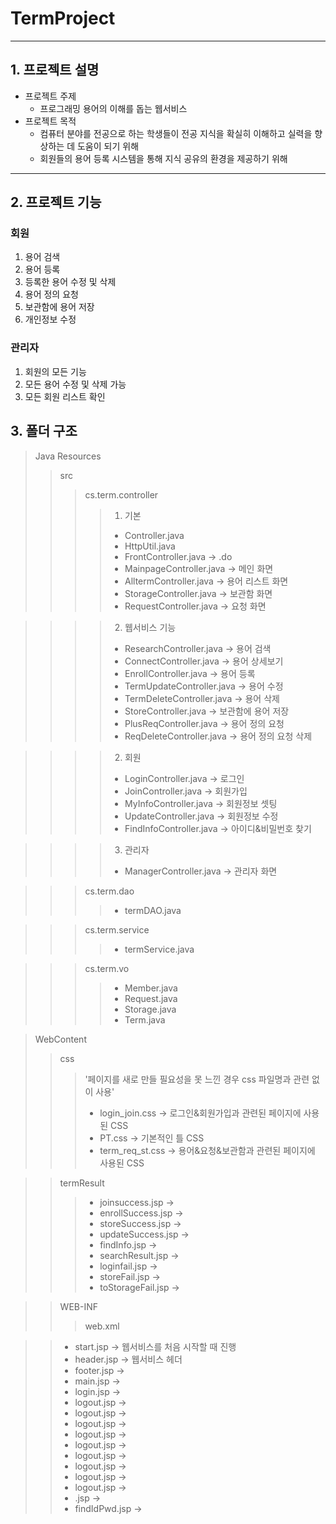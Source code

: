 # TermProject<Programing Term>
------------------------------
  ## 1. 프로젝트 설명
  * 프로젝트 주제
    - 프로그래밍 용어의 이해를 돕는 웹서비스
  * 프로젝트 목적
    - 컴퓨터 분야를 전공으로 하는 학생들이 전공 지식을 확실히 이해하고 실력을 향상하는 데 도움이 되기 위해
    - 회원들의 용어 등록 시스템을 통해 지식 공유의 환경을 제공하기 위해
  -----------------------------------------------
  ## 2. 프로젝트 기능
  ### 회원
  1. 용어 검색
  2. 용어 등록
  3. 등록한 용어 수정 및 삭제
  4. 용어 정의 요청
  5. 보관함에 용어 저장
  6. 개인정보 수정
  
  ### 관리자
  1. 회원의 모든 기능
  2. 모든 용어 수정 및 삭제 가능
  3. 모든 회원 리스트 확인
  
  ## 3. 폴더 구조
  > Java Resources
  >> src
  >>> cs.term.controller
  >>>> 1. 기본
  >>>> * Controller.java
  >>>> * HttpUtil.java
  >>>> * FrontController.java -> .do
  >>>> * MainpageController.java -> 메인 화면
  >>>> * AlltermController.java -> 용어 리스트 화면
  >>>> * StorageController.java -> 보관함 화면
  >>>> * RequestController.java -> 요청 화면
  
  >>>> 2. 웹서비스 기능
  >>>> * ResearchController.java -> 용어 검색
  >>>> * ConnectController.java -> 용어 상세보기
  >>>> * EnrollController.java  -> 용어 등록
  >>>> * TermUpdateController.java -> 용어 수정
  >>>> * TermDeleteController.java -> 용어 삭제
  >>>> * StoreController.java -> 보관함에 용어 저장
  >>>> * PlusReqController.java -> 용어 정의 요청
  >>>> * ReqDeleteController.java -> 용어 정의 요청 삭제
  
  >>>> 2. 회원
  >>>> * LoginController.java -> 로그인
  >>>> * JoinController.java -> 회원가입
  >>>> * MyInfoController.java -> 회원정보 셋팅
  >>>> * UpdateController.java -> 회원정보 수정
  >>>> * FindInfoController.java -> 아이디&비밀번호 찾기
  
  >>>> 3. 관리자
  >>>> * ManagerController.java -> 관리자 화면
  
  >>> cs.term.dao
  >>>> * termDAO.java
  
  >>> cs.term.service
  >>>> * termService.java
  
  >>> cs.term.vo
  >>>> * Member.java
  >>>> * Request.java
  >>>> * Storage.java
  >>>> * Term.java
  
  > WebContent
  >> css
  >>> '페이지를 새로 만들 필요성을 못 느낀 경우 css 파일명과 관련 없이 사용'
  >>> * login_join.css -> 로그인&회원가입과 관련된 페이지에 사용된 CSS
  >>> * PT.css -> 기본적인 틀 CSS
  >>> * term_req_st.css -> 용어&요청&보관함과 관련된 페이지에 사용된 CSS
  
  >> termResult
  >>> * joinsuccess.jsp -> 
  >>> * enrollSuccess.jsp -> 
  >>> * storeSuccess.jsp -> 
  >>> * updateSuccess.jsp -> 
  >>> * findInfo.jsp -> 
  >>> * searchResult.jsp -> 
  >>> * loginfail.jsp -> 
  >>> * storeFail.jsp -> 
  >>> * toStorageFail.jsp -> 
  
  >> WEB-INF
  >>> web.xml
  
  >> * start.jsp -> 웹서비스를 처음 시작할 때 진행
  >> * header.jsp -> 웹서비스 헤더
  >> * footer.jsp ->
  >> * main.jsp ->
  >> * login.jsp ->
  >> * logout.jsp ->
  >> * logout.jsp ->
  >> * logout.jsp ->
  >> * logout.jsp ->
  >> * logout.jsp ->
  >> * logout.jsp ->
  >> * logout.jsp ->
  >> * logout.jsp ->
  >> * logout.jsp ->
  >> * .jsp ->
  >> * findIdPwd.jsp ->
  
